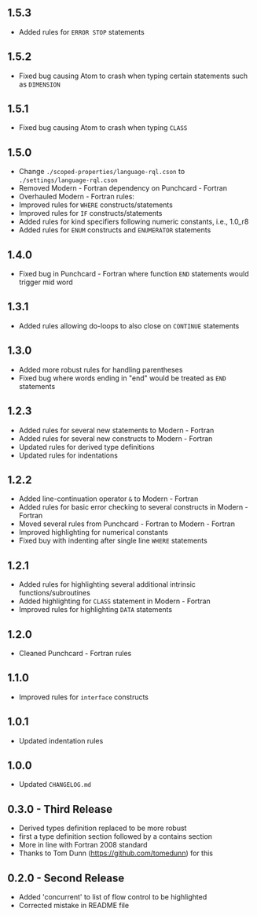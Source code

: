 ## 1.5.3
* Added rules for `ERROR STOP` statements

## 1.5.2
* Fixed bug causing Atom to crash when typing certain statements such as `DIMENSION`

## 1.5.1
* Fixed bug causing Atom to crash when typing `CLASS`

## 1.5.0
* Change `./scoped-properties/language-rql.cson` to `./settings/language-rql.cson`
* Removed Modern - Fortran dependency on Punchcard - Fortran
* Overhauled Modern - Fortran rules:
* Improved rules for `WHERE` constructs/statements
* Improved rules for `IF` constructs/statements
* Added rules for kind specifiers following numeric constants, i.e., 1.0_r8
* Added rules for `ENUM` constructs and `ENUMERATOR` statements

## 1.4.0
* Fixed bug in Punchcard - Fortran where function `END` statements would trigger mid word

## 1.3.1
* Added rules allowing do-loops to also close on `CONTINUE` statements

## 1.3.0
* Added more robust rules for handling parentheses
* Fixed bug where words ending in "end" would be treated as `END` statements

## 1.2.3
* Added rules for several new statements to Modern - Fortran
* Added rules for several new constructs to Modern - Fortran
* Updated rules for derived type definitions
* Updated rules for indentations

## 1.2.2
* Added line-continuation operator `&` to Modern - Fortran
* Added rules for basic error checking to several constructs in Modern - Fortran
* Moved several rules from Punchcard - Fortran to Modern - Fortran
* Improved highlighting for numerical constants
* Fixed buy with indenting after single line `WHERE` statements

## 1.2.1
* Added rules for highlighting several additional intrinsic functions/subroutines
* Added highlighting for `CLASS` statement in Modern - Fortran
* Improved rules for highlighting `DATA` statements

## 1.2.0
* Cleaned Punchcard - Fortran rules

## 1.1.0
* Improved rules for `interface` constructs

## 1.0.1
* Updated indentation rules

## 1.0.0
* Updated `CHANGELOG.md`

## 0.3.0 - Third Release
* Derived types definition replaced to be more robust
* first a type definition section followed by a contains section
* More in line with Fortran 2008 standard
* Thanks to Tom Dunn (https://github.com/tomedunn) for this

## 0.2.0 - Second Release
* Added 'concurrent' to list of flow control to be highlighted
* Corrected mistake in README file
